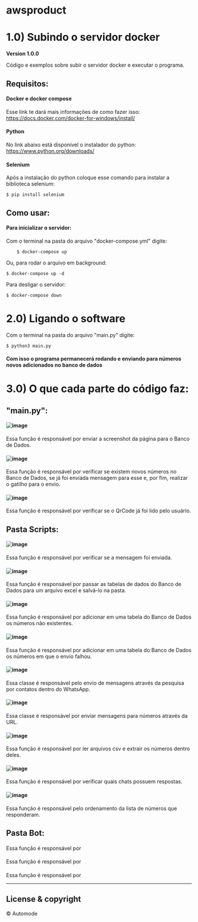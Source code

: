 # awsproduct

# 1.0) Subindo o servidor docker

**Version 1.0.0**

Código e exemplos sobre subir o servidor docker e executar o programa.


## Requisitos:

#### Docker e docker compose
	
Esse link te dará mais informações de como fazer isso: https://docs.docker.com/docker-for-windows/install/

#### Python

No link abaixo está disponivel o instalador do python: https://www.python.org/downloads/

#### Selenium

Após a instalação do python coloque esse comando para instalar a biblioteca selenium:

	$ pip install selenium


## Como usar:

#### Para inicializar o servidor:

Com o terminal na pasta do arquivo "docker-compose.yml" digite:
    
        $ docker-compose up 

Ou, para rodar o arquivo em background:

	$ docker-compose up -d

Para desligar o servidor:

	$ docker-compose down

# 2.0) Ligando o software
Com o terminal na pasta do arquivo "main.py" digite:
    
    $ python3 main.py

#### Com isso o programa permanecerá rodando e enviando para números novos adicionados no banco de dados

# 3.0) O que cada parte do código faz:

## "main.py":

#### ![image](https://user-images.githubusercontent.com/70957747/120118805-d5a53400-c16a-11eb-8899-6b11df42a814.png)

Essa função é responsável por enviar a screenshot da página para o Banco de Dados.

#### ![image](https://user-images.githubusercontent.com/70957747/120118877-1735df00-c16b-11eb-820a-6995449cae1c.png)

Essa função é responsável por verificar se existem novos números no Banco de Dados, se já foi enviada mensagem para esse e, por fim, realizar o gatilho para o envio.

#### ![image](https://user-images.githubusercontent.com/70957747/120118928-55330300-c16b-11eb-87e6-75c8a2ab4bcc.png)

Essa função é responsável por verificar se o QrCode já foi lido pelo usuário.

## Pasta Scripts:
#### ![image](https://user-images.githubusercontent.com/70957747/120119065-06399d80-c16c-11eb-954c-96ff637a266a.png)

Essa função é responsável por verificar se a mensagem foi enviada.

#### ![image](https://user-images.githubusercontent.com/70957747/120119317-6c72f000-c16d-11eb-89cd-dffb92db2e54.png)

Essa função é responsável por passar as tabelas de dados do Banco de Dados para um arquivo excel e salvá-lo na pasta.

#### ![image](https://user-images.githubusercontent.com/70957747/120119355-b065f500-c16d-11eb-8be1-d925f46fe93b.png)

Essa função é responsável por adicionar em uma tabela do Banco de Dados os números não existentes.

#### ![image](https://user-images.githubusercontent.com/70957747/120119369-c5db1f00-c16d-11eb-8701-b433c2b6ef09.png)

Essa função é responsável por adicionar em uma tabela do Banco de Dados os números em que o envio falhou.

#### ![image](https://user-images.githubusercontent.com/70957747/120119525-79441380-c16e-11eb-9060-c8de99a3e46a.png)

Essa classe é responsável pelo envio de mensagens através da pesquisa por contatos dentro do WhatsApp.

#### ![image](https://user-images.githubusercontent.com/70957747/120119543-a1337700-c16e-11eb-8638-c7307965a682.png)

Essa classe é responsável por enviar mensagens para números através da URL.

#### ![image](https://user-images.githubusercontent.com/70957747/120119561-c7591700-c16e-11eb-80b8-f92bf3f68764.png)

Essa função é responsável por ler arquivos csv e extrair os números dentro deles.

#### ![image](https://user-images.githubusercontent.com/70957747/120119607-012a1d80-c16f-11eb-8b4d-2f6f80f23637.png)

Essa função é responsável por verificar quais chats possuem respostas.

#### ![image](https://user-images.githubusercontent.com/70957747/120119618-14d58400-c16f-11eb-9324-f494513a8caa.png)

Essa função é responsável pelo ordenamento da lista de números que responderam.

## Pasta Bot:
####

Essa função é responsável por

####

Essa função é responsável por

####

Essa função é responsável por


---

## License & copyright

© Automode  


